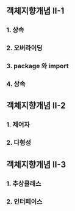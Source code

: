 ## 객체지향개념 II-1
### 1. 상속

### 2. 오버라이딩

### 3. package 와 import

### 4. 상속


## 객체지향개념 II-2
### 1. 제어자
### 2. 다형성

## 객체지향개념 II-3
### 1. 추상클래스
### 2. 인터페이스



